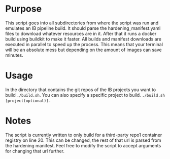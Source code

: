 # Purpose
This script goes into all subdirectories from where the script was run and emulates an IB pipeline build. It should parse the hardening_manifest.yaml files to download whatever resources are in it. After that it runs a docker build using buildkit to make it faster. All builds and manifest downloads are executed in parallel to speed up the process. This means that your terminal will be an absolute mess but depending on the amount of images can save minutes.

# Usage
In the directory that contains the git repos of the IB projects you want to build `./build.sh`. You can also specify a specific project to build. `./build.sh [project(optional)]`.

# Notes
The script is currently written to only build for a third-party repo1 container registry on line 20. This can be changed, the rest of that url is parsed from the hardening manifest. Feel free to modify the script to accept arguments for changing that url further.